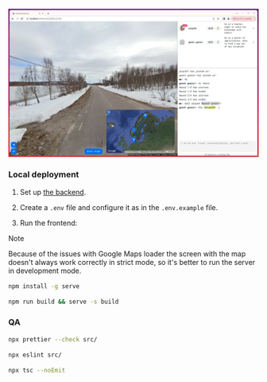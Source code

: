 ![room interface](./assets/room_interface.png)

### Local deployment

1. Set up [the backend](https://github.com/v-spassky/eratosthenes-server).

2. Create a `.env` file and configure it as in the `.env.example` file.

3. Run the frontend:

> [!NOTE]
> Because of the issues with Google Maps loader the screen with the map doesn't always work correctly in strict mode,
> so it's better to run the server in development mode.

```bash
npm install -g serve
```

```bash
npm run build && serve -s build
```

### QA

```bash
npx prettier --check src/
```

```bash
npx eslint src/
```

```bash
npx tsc --noEmit
```
